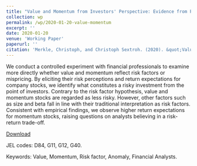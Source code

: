 ```yaml
---
title: "Value and Momentum from Investors' Perspective: Evidence from Professionals' Risk-Ratings"
collection: wp
permalink: /wp/2020-01-20-value-momentum
excerpt: ''
date: 2020-01-20
venue: 'Working Paper'
paperurl: ''
citation: 'Merkle, Christoph, and Christoph Sextroh. (2020). &quot;Value and Momentum from Investors Perspective: Evidence from Professionals Risk Ratings.&quot; <i>Working Paper</i>.'
---
```

We conduct a controlled experiment with financial professionals to examine more directly whether value and momentum reflect risk factors or mispricing. By eliciting their risk perceptions and return expectations for company stocks, we identify what constitutes a risky investment from the point of investors. Contrary to the risk factor hypothesis, value and momentum stocks are regarded as less risky. However, other factors such as size and beta fall in line with their traditional interpretation as risk factors. Consistent with empirical findings, we observe higher return expectations for momentum stocks, raising questions on analysts believing in a risk-return trade-off.

[Download](https://ssrn.com/abstract=3590160)

JEL codes: D84, G11, G12, G40.

Keywords: Value, Momentum, Risk factor, Anomaly, Financial Analysts.

